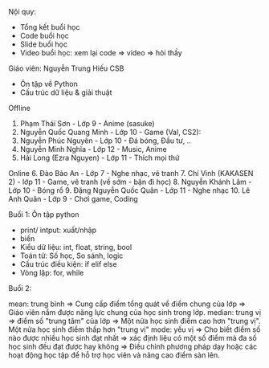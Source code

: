 Nội quy: 
- Tổng kết buổi học 
- Code buổi học
- Slide buổi học
- Video buổi học: xem lại code => video => hỏi thầy


Giáo viên: Nguyễn Trung Hiếu 
CSB
- Ôn tập về Python
- Cấu trúc dữ liệu & giải thuật


Offline
1. Phạm Thái Sơn - Lớp 9 - Anime (sasuke)
2. Nguyễn Quốc Quang Minh - Lớp 10 - Game (Val, CS2): 
3. Nguyễn Phúc Nguyên - Lớp 10 - Đá bóng, Đầu tư, ..
4. Nguyễn Minh Nghĩa - Lớp 12 - Music, Anime
5. Hải Long (Ezra Nguyen) - Lớp 11 - Thích mọi thứ



Online
6. Đào Bảo An - Lớp 7 - Nghe nhạc, vẽ tranh
7. Chí Vinh (KAKASEN 2) - lớp 11 - Game, vẽ tranh (về sớm - bận đi học)
8. Nguyễn Khánh Lâm - Lớp 10 - Bóng rổ
9. Đặng Nguyễn Quốc Quân - Lớp 11 - Nghe nhạc
10. Lê Anh Quân - Lớp 9  - Chơi game, Coding



Buổi 1: Ôn tập python
- print/ intput: xuất/nhập
- biến
- Kiểu dữ liệu: int, float, string, bool 
- Toán tử: Số học, So sánh, logic 
- Cấu trúc điều kiện: if elif else
- Vòng lặp: for, while

Buổi 2: 

mean: trung bình => Cung cấp điểm tổng quát về điểm chung của lớp => Giáo viên nắm được năng lực chung của học sinh trong lớp.
median: trung vị => điểm số "trung tâm" của lớp => Một nửa học sinh điểm cao hơn "trung vị". Một nửa học sinh điểm thấp hơn "trung vị"
mode: yếu vị => Cho biết điểm số nào được nhiều học sinh đạt nhất => xác định liệu có một số điểm mà đa số học sinh đều đạt được hay không => Điều chỉnh phương pháp dạy hoặc các hoạt động học tập để hỗ trợ học viên và nâng cao điểm sàn lên.

